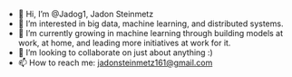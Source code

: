 - 👋 Hi, I’m @Jadog1, Jadon Steinmetz
- 👀 I’m interested in big data, machine learning, and distributed systems.
- 🌱 I’m currently growing in machine learning through building models at work, at home, and leading more initiatives at work for it.
- 💞️ I’m looking to collaborate on just about anything :)
- 📫 How to reach me: jadonsteinmetz161@gmail.com

<!---
Jadog1/Jadog1 is a ✨ special ✨ repository because its `README.md` (this file) appears on your GitHub profile.
You can click the Preview link to take a look at your changes.
--->
